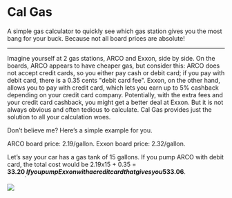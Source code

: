 # Cal Gas
A simple gas calculator to quickly see which gas station gives you the most bang for your buck. Because not all board prices are absolute!

---
Imagine yourself at 2 gas stations, ARCO and Exxon, side by side. On the boards, ARCO appears to have cheaper gas, but consider this: ARCO does not accept credit cards, so you either pay cash or debit card; if you pay with debit card, there is a 0.35 cents "debit card fee". Exxon, on the other hand, allows you to pay with credit card, which lets you earn up to 5% cashback depending on your credit card company. Potentially, with the extra fees and your credit card cashback, you might get a better deal at Exxon. But it is not always obvious and often tedious to calculate. Cal Gas provides just the solution to all your calculation woes.

Don’t believe me? Here’s a simple example for you. 

ARCO board price: 2.19/gallon. 
Exxon board price: 2.32/gallon. 

Let’s say your car has a gas tank of 15 gallons. If you pump ARCO with debit card, the total cost would be 2.19x15 + 0.35 = __$33.20__. If you pump Exxon with a credit card that gives you 5% cashback on gas, your total cost would be 2.32x15x0.95 = __$33.06__.

![](http://i.imgur.com/i6tfkux.png?1)
